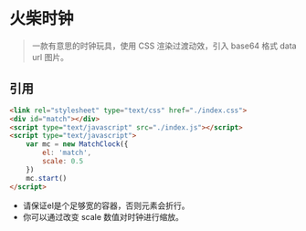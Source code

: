 # 火柴时钟

> 一款有意思的时钟玩具，使用 CSS 渲染过渡动效，引入 base64 格式 data url 图片。

## 引用

```html
<link rel="stylesheet" type="text/css" href="./index.css">
<div id="match"></div>
<script type="text/javascript" src="./index.js"></script>
<script type="text/javascript">
    var mc = new MatchClock({
        el: 'match',
        scale: 0.5
    })
    mc.start()
</script>
```

- 请保证el是个足够宽的容器，否则元素会折行。
- 你可以通过改变 scale 数值对时钟进行缩放。